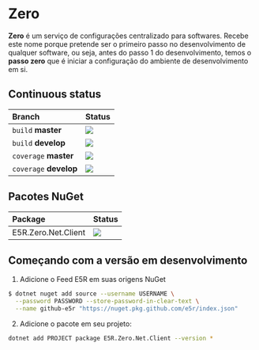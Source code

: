 Zero
====

**Zero** é um serviço de configurações centralizado para softwares. Recebe este nome
porque pretende ser o primeiro passo no desenvolvimento de qualquer software, ou seja,
antes do passo 1 do desenvolvimento, temos o **passo zero** que é iniciar a configuração
do ambiente de desenvolvimento em si.

## Continuous status

Branch | Status
:----- | :-----
`build` **master** | ![](https://github.com/e5r/zero/actions/workflows/ci.yml/badge.svg?branch=master)
`build` **develop** | ![](https://github.com/e5r/zero/actions/workflows/ci.yml/badge.svg?branch=develop)
`coverage` **master** | ![](https://codecov.io/gh/e5r/zero/branch/master/graph/badge.svg?token=LMUB5UDA11)
`coverage` **develop** | ![](https://codecov.io/gh/e5r/zero/branch/develop/graph/badge.svg?token=LMUB5UDA11)

## Pacotes NuGet

Package  | Status
:------ | :-----
E5R.Zero.Net.Client | [![](https://img.shields.io/nuget/v/E5R.Zero.Net.Client.png?style=flat-square)](https://www.nuget.org/packages/E5R.Zero.Net.Client)

## Começando com a versão em desenvolvimento

1. Adicione o Feed E5R em suas origens NuGet
```sh
$ dotnet nuget add source --username USERNAME \
  --password PASSWORD --store-password-in-clear-text \
  --name github-e5r "https://nuget.pkg.github.com/e5r/index.json"
```

2. Adicione o pacote em seu projeto:
```sh
dotnet add PROJECT package E5R.Zero.Net.Client --version *
```
